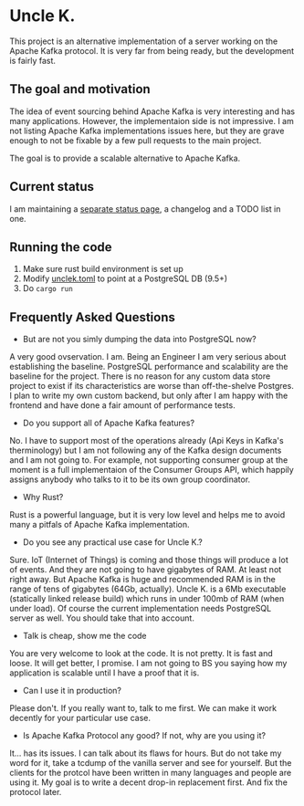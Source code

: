 # Uncle K.

This project is an alternative implementation of a server working on the Apache Kafka protocol. It is very far from being ready, but the development is fairly fast.

## The goal and motivation

The idea of event sourcing behind Apache Kafka is very interesting and has many applications. However, the implementaion side is not impressive. I am not listing Apache Kafka implementations issues here, but they are grave enough to not be fixable by a few pull requests to the main project.

The goal is to provide a scalable alternative to Apache Kafka.

## Current status

I am maintaining a [separate status page](status.md), a changelog and a TODO list in one.

## Running the code

1. Make sure rust build environment is set up
2. Modify [unclek.toml](unclek.toml) to point at a PostgreSQL DB (9.5+)
3. Do `cargo run`

## Frequently Asked Questions

* But are not you simly dumping the data into PostgreSQL now?

A very good ovservation. I am. Being an Engineer I am very serious about establishing the baseline. PostgreSQL performance and scalability are the baseline for the project. There is no reason for any custom data store project to exist if its characteristics are worse than off-the-shelve Postgres. I plan to write my own custom backend, but only after I am happy with the frontend and have done a fair amount of performance tests.

* Do you support all of Apache Kafka features?

No. I have to support most of the operations already (Api Keys in Kafka's therminology) but I am not following any of the Kafka design documents and I am not going to. For example, not supporting consumer group at the moment is a full implementaion of the Consumer Groups API, which happily assigns anybody who talks to it to be its own group coordinator.

* Why Rust?

Rust is a powerful language, but it is very low level and helps me to avoid many a pitfals of Apache Kafka implementation.

* Do you see any practical use case for Uncle K.?

Sure. IoT (Internet of Things) is coming and those things will produce a lot of events. And they are not going to have gigabytes of RAM. At least not right away. But Apache Kafka is huge and recommended RAM is in the range of tens of gigabytes (64Gb, actually). Uncle K. is a 6Mb executable (statically linked release build) which runs in under 100mb of RAM (when under load). Of course the current implementation needs PostgreSQL server as well. You should take that into account.

* Talk is cheap, show me the code

You are very welcome to look at the code. It is not pretty. It is fast and loose. It will get better, I promise. I am not going to BS you saying how my application is scalable until I have a proof that it is.

* Can I use it in production?

Please don't. If you really want to, talk to me first. We can make it work decently for your particular use case.

* Is Apache Kafka Protocol any good? If not, why are you using it?

It... has its issues. I can talk about its flaws for hours. But do not take my word for it, take a tcdump of the vanilla server and see for yourself. But the clients for the protcol have been written in many languages and people are using it. My goal is to write a decent drop-in replacement first. And fix the protocol later.
